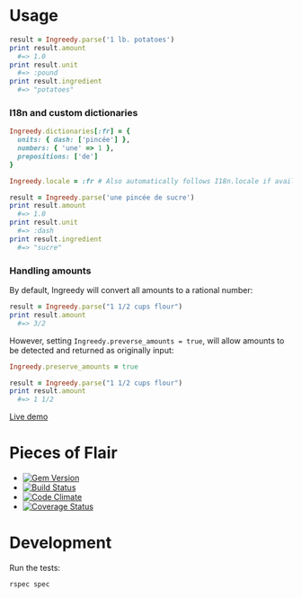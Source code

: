 # Usage

```ruby
result = Ingreedy.parse('1 lb. potatoes')
print result.amount
  #=> 1.0
print result.unit
  #=> :pound
print result.ingredient
  #=> "potatoes"
```

### I18n and custom dictionaries

```ruby
Ingreedy.dictionaries[:fr] = { 
  units: { dash: ['pincée'] }, 
  numbers: { 'une' => 1 }, 
  prepositions: ['de'] 
}

Ingreedy.locale = :fr # Also automatically follows I18n.locale if available

result = Ingreedy.parse('une pincée de sucre')
print result.amount
  #=> 1.0
print result.unit
  #=> :dash
print result.ingredient
  #=> "sucre"
```

### Handling amounts

By default, Ingreedy will convert all amounts to a rational number:

```ruby
result = Ingreedy.parse("1 1/2 cups flour")
print result.amount
  #=> 3/2
```

However, setting `Ingreedy.preverse_amounts = true`, will allow amounts
to be detected and returned as originally input:

```ruby
Ingreedy.preserve_amounts = true

result = Ingreedy.parse("1 1/2 cups flour")
print result.amount
  #=> 1 1/2
```

[Live demo](http://hangryingreedytest.herokuapp.com/)

# Pieces of Flair
- [![Gem Version](https://badge.fury.io/rb/ingreedy.svg)](http://badge.fury.io/rb/ingreedy)
- [![Build Status](https://secure.travis-ci.org/iancanderson/ingreedy.svg?branch=master)](http://travis-ci.org/iancanderson/ingreedy)
- [![Code Climate](https://codeclimate.com/github/iancanderson/ingreedy.svg)](https://codeclimate.com/github/iancanderson/ingreedy)
- [![Coverage Status](https://coveralls.io/repos/iancanderson/ingreedy/badge.svg)](https://coveralls.io/r/iancanderson/ingreedy)

# Development

Run the tests:
```
rspec spec
```
